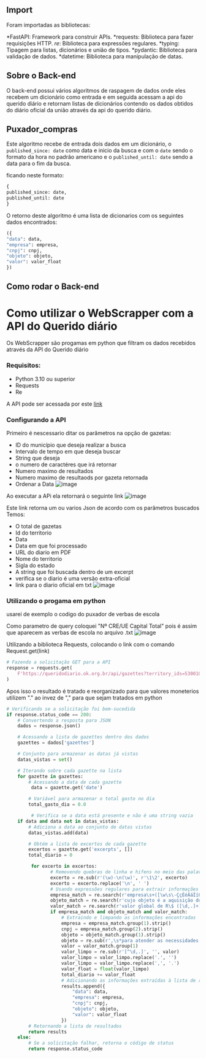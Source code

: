 ## Import
Foram importadas as bibliotecas:

*FastAPI: Framework para construir APIs.
*requests: Biblioteca para fazer requisições HTTP.
*re*: Biblioteca para expressões regulares.
*typing: Tipagem para listas, dicionários e união de tipos.
*pydantic: Biblioteca para validação de dados.
*datetime: Biblioteca para manipulação de datas.

## Sobre o Back-end

O back-end possui vários algoritmos de raspagem de dados onde eles recebem um dicionário como entrada e em seguida acessam 
a api do querido diário e retornam listas de dicionários contendo os dados obtidos do diário oficial da união através da api do querido diário. 

 
## Puxador_compras

Este algoritmo recebe de entrada dois dados em um dicionário, o `published_since: date` como data e inicio da busca e com o `date` sendo o formato da hora no padrão americano e o `published_until: date` sendo a data para o fim da busca.

ficando neste formato:

```python
{
published_since: date,
published_until: date
}
```

O retorno deste algoritmo é uma lista de dicionarios com os seguintes dados encontrados:

```python
({
"data": data,
"empresa": empresa,
"cnpj": cnpj,
"objeto": objeto,
"valor": valor_float
})
```



## Como rodar o Back-end


<h1>Como utilizar o WebScrapper com a API do Querido diário</h1>


Os WebScrapper são progamas em python que filtram os dados recebidos através da API do Querido diário



### Requisitos:
+ Python 3.10 ou superior
+ Requests
+ Re

A API pode ser acessada por este [link](https://queridodiario.ok.org.br/api/docs#/)

### Configurando a API
Primeiro é nescessario ditar os parâmetros na opção de gazetas:
+ ID do município que deseja realizar a busca
+ Intervalo de tempo em que deseja buscar
+ String que deseja
+ o numero de caractéres que irá retornar
+ Numero maximo de resultados
+ Numero maximo de resultaods por gazeta retornada
+ Ordenar a Data
![image](https://github.com/user-attachments/assets/74b48bc4-5ba7-49fd-97c3-1593f1bf837f)


Ao executar a APi ela retornará o seguinte link
![image](https://github.com/user-attachments/assets/ebde8164-2ee5-4fb0-8aa6-14b82f64397b)

Este link retorna um ou varios Json de acordo com os parâmetros buscados
Temos:
+ O total de gazetas
+ Id do territorio
+ Data
+ Data em que foi processado
+ URL do diario em PDF
+ Nome do territorio
+ Sigla do estado
+ A string que foi buscada dentro de um excerpt
+ verifica se o diario é uma versão extra-oficial
+ link para o diario oficial em txt
![image](https://github.com/user-attachments/assets/bfbb22ea-9022-4aa9-a624-abbf30eeeffc)


### Utilizando o progama em python

usarei de exemplo o codigo do puxador de verbas de escola

Como parametro de query coloquei "Nº CRE/UE Capital Total" pois é assim que aparecem as verbas de escola no arquivo .txt
![image](https://github.com/user-attachments/assets/517990ca-08ec-49fb-a65a-836e708e3e53)


Utilizando a biblioteca Requests, colocando o link com o comando Request.get(link)
~~~Python
# Fazendo a solicitação GET para a API
response = requests.get(
    F'https://queridodiario.ok.org.br/api/gazettes?territory_ids=5300108&published_since=2023-06-26&published_until=2023-06-30&querystring=%22RECONHECIMENTO%20DE%20D%C3%8DVIDA%22&excerpt_size=500&number_of_excerpts=100000&pre_tags=&post_tags=&size=10000&sort_by=descending_date'
)

~~~

Apos isso o resultado é tratado e reorganizado para que valores moneterios utilizem "." ao invez de "," para que sejam tratados em python

~~~Python
# Verificando se a solicitação foi bem-sucedida
if response.status_code == 200:
    # Convertendo a resposta para JSON
    dados = response.json()

    # Acessando a lista de gazettes dentro dos dados
    gazettes = dados['gazettes']

    # Conjunto para armazenar as datas já vistas
    datas_vistas = set()

    # Iterando sobre cada gazette na lista
    for gazette in gazettes:
        # Acessando a data de cada gazette
         data = gazette.get('date')

        # Variável para armazenar o total gasto no dia
        total_gasto_dia = 0.0

         # Verifica se a data está presente e não é uma string vazia
    if data and data not in datas_vistas:
        # Adiciona a data ao conjunto de datas vistas
        datas_vistas.add(data)

        # Obtém a lista de excertos de cada gazette
        excertos = gazette.get('excerpts', [])
        total_diario = 0

         for excerto in excertos:
                # Removendo quebras de linha e hifens no meio das palavras
                excerto = re.sub(r'(\w)-\n(\w)', r'\1\2', excerto)
                excerto = excerto.replace('\n', ' ')
                # Usando expressões regulares para extrair informações da empresa, objeto e valor
                empresa_match = re.search(r'empresa\s+([\w\s\-ÇçÉéÁáÍíÓóÚúÃãÕõâêîôûÂÊÎÔÛäëïöüÄËÏÖÜ]+)\s+-\s+CNPJ:\s+(\d{2}\.\d{3}\.\d{3}/\d{4}-\d{2})', excerto, re.DOTALL)
                objeto_match = re.search(r'cujo objeto é a aquisição do item identificado pelo Código SES\s+\d+\s+-\s+([^\n,]+)', excerto, re.DOTALL)
                valor_match = re.search(r'valor global de R\$ ([\d,.]+)', excerto)
                if empresa_match and objeto_match and valor_match:
                    # Extraindo e limpando as informações encontradas
                    empresa = empresa_match.group(1).strip()
                    cnpj = empresa_match.group(2).strip()
                    objeto = objeto_match.group(1).strip()
                    objeto = re.sub(r',\s*para atender as necessidades.*', '', objeto)
                    valor = valor_match.group(1)
                    valor_limpo = re.sub(r'[^\d,.]', '', valor)
                    valor_limpo = valor_limpo.replace('.', '')
                    valor_limpo = valor_limpo.replace(',', '.')
                    valor_float = float(valor_limpo)
                    total_diario += valor_float
                    # Adicionando as informações extraídas à lista de resultados
                    results.append({
                        "data": data,
                        "empresa": empresa,
                        "cnpj": cnpj,
                        "objeto": objeto,
                        "valor": valor_float
                    })
        # Retornando a lista de resultados
        return results
    else:
        # Se a solicitação falhar, retorna o código de status
        return response.status_code
                        
